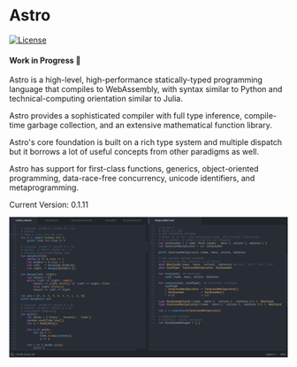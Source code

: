 # Astro 
[![License](https://img.shields.io/badge/License-Apache%202.0-blue.svg)](https://opensource.org/licenses/Apache-2.0)
#### Work in Progress :construction:
Astro is a high-level, high-performance statically-typed programming language that compiles to WebAssembly, with syntax similar to Python and technical-computing orientation similar to Julia.

Astro provides a sophisticated compiler with full type inference, compile-time garbage collection, and an extensive mathematical function library.

Astro's core foundation is built on a rich type system and multiple dispatch but it borrows a lot of useful concepts from other paradigms as well.

Astro has support for first-class functions, generics, object-oriented programming, data-race-free concurrency, unicode identifiers, and metaprogramming.

Current Version: 0.1.11

![alt text](https://github.com/AppCypher/Astro/blob/master/Images/AstroSyntax3.png "Astro Syntax")



